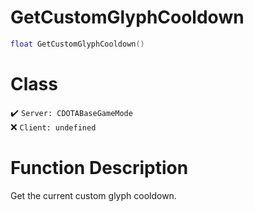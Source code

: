 # GetCustomGlyphCooldown
```lua
float GetCustomGlyphCooldown()
```
# Class
✔️ `Server: CDOTABaseGameMode`  
❌ `Client: undefined`  

# Function Description
Get the current custom glyph cooldown.
